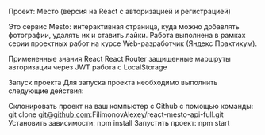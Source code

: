 Проект: Место (версия на React с авторизацией и регистрацией)

Это сервис Mesto: интерактивная страница, куда можно добавлять фотографии, удалять их и ставить лайки. Работа выполнена в рамках серии проeктных работ на курсе Web-разработчик (Яндекс Практикум).

Примененные знания
React
React Router
защищенные маршруты
авторизация через JWT
работа с LocalStorage

Запуск проекта
Для запуска проекта необходимо выполнить следующие действия:

Склонировать проект на ваш компьютер с Github с помощью команды:
git clone git@github.com:FilimonovAlexey/react-mesto-api-full.git
Установить зависимости:
npm install
Запустить проект:
npm start
